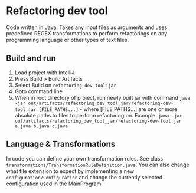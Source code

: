 # Refactoring dev tool
Code written in Java. Takes any input files as arguments and uses predefined REGEX transformations to perform refactorings on any programming language or other types of text files.

## Build and run

1. Load project with IntelliJ
2. Press Build > Build Artifacts
3. Select Build on `refactoring-dev-tool:jar`
4. Goto command line
5. When in root directory of project, run newly built jar with command `java -jar out/artifacts/refactoring_dev_tool_jar/refactoring-dev-tool.jar [FILE_PATHS...]` - where [FILE PATHS...] are one or more absolute paths to files to perform refactoring on. Example: `java -jar out/artifacts/refactoring_dev_tool_jar/refactoring-dev-tool.jar a.java b.java c.java`

## Language & Transformations

In code you can define your own transformation rules. See class `transformations/TransformationRuleDefinition.java`. You can also change what file extension to expect by implementing a new `configuration/Configuration` and change the currently selected configuration used in the MainProgram.